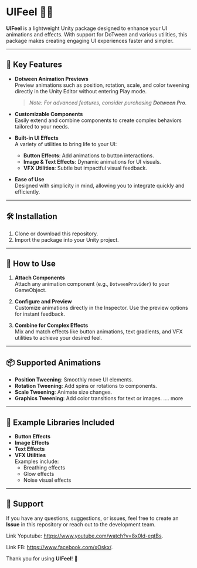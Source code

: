 
# UIFeel 🎨✨

**UIFeel** is a lightweight Unity package designed to enhance your UI animations and effects. With support for DoTween and various utilities, this package makes creating engaging UI experiences faster and simpler.

---

## 🌟 Key Features

- **Dotween Animation Previews**  
  Preview animations such as position, rotation, scale, and color tweening directly in the Unity Editor without entering Play mode.  
  > _Note: For advanced features, consider purchasing **Dotween Pro**._

- **Customizable Components**  
  Easily extend and combine components to create complex behaviors tailored to your needs.

- **Built-in UI Effects**  
  A variety of utilities to bring life to your UI:
  - **Button Effects**: Add animations to button interactions.
  - **Image & Text Effects**: Dynamic animations for UI visuals.
  - **VFX Utilities**: Subtle but impactful visual feedback.

- **Ease of Use**  
  Designed with simplicity in mind, allowing you to integrate quickly and efficiently.

---

## 🛠️ Installation

1. Clone or download this repository.
2. Import the package into your Unity project.

---

## 🚀 How to Use

1. **Attach Components**  
   Attach any animation component (e.g., `DotweenProvider`) to your GameObject.

2. **Configure and Preview**  
   Customize animations directly in the Inspector. Use the preview options for instant feedback.

3. **Combine for Complex Effects**  
   Mix and match effects like button animations, text gradients, and VFX utilities to achieve your desired feel.

---

## 📦 Supported Animations

- **Position Tweening**: Smoothly move UI elements.
- **Rotation Tweening**: Add spins or rotations to components.
- **Scale Tweening**: Animate size changes.
- **Graphics Tweening**: Add color transitions for text or images.
.... more
  
---

## 🎯 Example Libraries Included

- **Button Effects**
- **Image Effects**
- **Text Effects**
- **VFX Utilities**  
  Examples include:
  - Breathing effects
  - Glow effects
  - Noise visual effects

---

## 💬 Support

If you have any questions, suggestions, or issues, feel free to create an **Issue** in this repository or reach out to the development team.

Link Yoputube: https://www.youtube.com/watch?v=8x0ld-eqtBs.

Link FB: https://www.facebook.com/xOskx/.

Thank you for using **UIFeel**! 🎉

